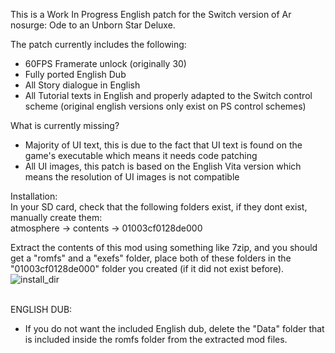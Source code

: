 
This is a Work In Progress English patch for the Switch version of Ar nosurge: Ode to an Unborn Star Deluxe.  
  
The patch currently includes the following:  
  
- 60FPS Framerate unlock (originally 30)
- Fully ported English Dub
- All Story dialogue in English
- All Tutorial texts in English and properly adapted to the Switch control scheme (original english versions only exist on PS control schemes)
  
  
What is currently missing?  
  
- Majority of UI text, this is due to the fact that UI text is found on the game's executable which means it needs code patching
- All UI images, this patch is based on the English Vita version which means the resolution of UI images is not compatible
  
  
Installation:  
In your SD card, check that the following folders exist, if they dont exist, manually create them:  
atmosphere -> contents -> 01003cf0128de000  
  
Extract the contents of this mod using something like 7zip, and you should get a "romfs" and a "exefs" folder, place both of these folders in the "01003cf0128de000" folder you created (if it did not exist before).  
![install_dir](https://i.imgur.com/daOnqiP.png)  
﻿  
  
ENGLISH DUB:  
- If you do not want the included English dub, delete the "Data" folder that is included inside the romfs folder from the extracted mod files.

